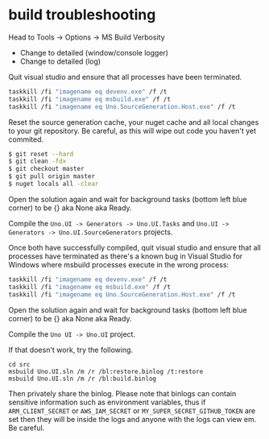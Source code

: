 # build troubleshooting

Head to Tools -> Options -> MS Build Verbosity

- Change to detailed (window/console logger)
- Change to detailed (log)

Quit visual studio and ensure that all processes have been terminated.

```bash
taskkill /fi "imagename eq devenv.exe" /f /t
taskkill /fi "imagename eq msbuild.exe" /f /t
taskkill /fi "imagename eq Uno.SourceGeneration.Host.exe" /f /t
```

Reset the source generation cache, your nuget cache and all local changes to your git repository. Be careful, as this will wipe out code you haven't yet commited.

```bash
$ git reset --hard
$ git clean -fdx
$ git checkout master
$ git pull origin master
$ nuget locals all -clear
```

Open the solution again and wait for background tasks (bottom left blue corner) to be {} aka None aka Ready.

Compile the `Uno.UI -> Generators -> Uno.UI.Tasks` and `Uno.UI -> Generators -> Uno.UI.SourceGenerators` projects.

Once both have successfully compiled, quit visual studio and ensure that all processes have terminated as there's a known bug in Visual Studio for Windows where msbuild processes execute in the wrong process:

```bash
taskkill /fi "imagename eq devenv.exe" /f /t
taskkill /fi "imagename eq msbuild.exe" /f /t
taskkill /fi "imagename eq Uno.SourceGeneration.Host.exe" /f /t
```

Open the solution again and wait for background tasks (bottom left blue corner) to be {} aka None aka Ready.

Compile the `Uno UI -> Uno.UI` project.

If that doesn't work, try the following.

```
cd src
msbuild Uno.UI.sln /m /r /bl:restore.binlog /t:restore
msbuild Uno.UI.sln /m /r /bl:build.binlog
```

Then privately share the binlog. Please note that binlogs can contain sensitive information such as environment variables, thus if `ARM_CLIENT_SECRET` or `AWS_IAM_SECRET` or `MY_SUPER_SECRET_GITHUB_TOKEN` are set then they will be inside the logs and anyone with the logs can view em. Be careful.
